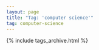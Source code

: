 ```yaml
---
layout: page
title: "Tag: 'computer science'"
tag: computer-science
---
```


{% include tags_archive.html %}
